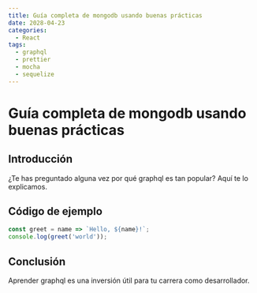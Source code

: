 ```yaml
---
title: Guía completa de mongodb usando buenas prácticas
date: 2028-04-23
categories:
  - React
tags:
  - graphql
  - prettier
  - mocha
  - sequelize
---
```


# Guía completa de mongodb usando buenas prácticas

## Introducción

¿Te has preguntado alguna vez por qué graphql es tan popular? Aquí te lo explicamos.

## Código de ejemplo

```javascript
const greet = name => `Hello, ${name}!`;
console.log(greet('world'));
```

## Conclusión

Aprender graphql es una inversión útil para tu carrera como desarrollador.
